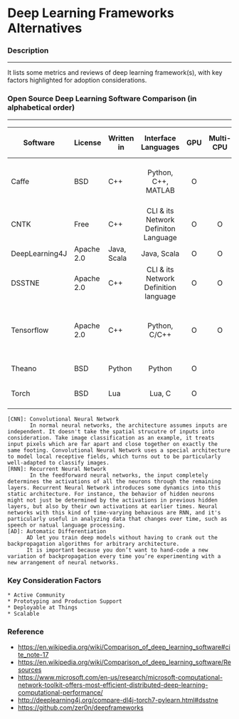 # Deep Learning Frameworks Alternatives

### Description
-----
It lists some metrics and reviews of deep learning framework(s), with key factors highlighted for adoption considerations.  


### Open Source Deep Learning Software Comparison (in alphabetical order)
-----
| Software | License | Written in   | Interface Languages | GPU | Multi-CPU | Multi-GPU | CNN | RNN | AD | Pre-trained Models | Commercial Support  | Specialties | GitHub Stars (2016/8) | Creator |
| ---           | ---    | ---         | :-: | :-: | :-: | :-: | :-: | :-: | :-: | :-: | :-: | :-: | :-: | :-: |
| Caffe         | BSD | C++ | Python, C++, MATLAB | O |   | O | O | O |   | O |   | Image Classification, Embedded Device Deployment | 11,760 | Berkeley Vision & Learning Center 
| CNTK          | Free | C++ | CLI & its Network Definiton Language | O | O | O | O | O | O |   |   | RNN Training | 5,948 | Microsoft |
| DeepLearning4J| Apache 2.0 | Java, Scala | Java, Scala | O | O | O | O | O | O | O | O | Hadoop/Spark Integration | 3,651 | Skymind |
| DSSTNE        | Apache 2.0 | C++ | CLI & its Network Definition language | O | O | O |   |   |  |  |   | Sparse Datasets | 3,145 | Amazon |
| Tensorflow    | Apache 2.0 | C++ | Python, C/C++ | O | O | O | O | O | O |   |   | TensorBoard for visualization, Embedded Device Deployment | 29,501 | Google |
| Theano        | BSD | Python | Python | O |   |   | O | O | O |   |   |   | 4,271 | Montreal University 
| Torch         | BSD | Lua | Lua, C | O |   | O | O | O | O | O |   |   | 5,125 | Ronan Collobert, et al. |

    [CNN]: Convolutional Neural Network
           In normal neural networks, the architecture assumes inputs are independent. It doesn't take the spatial strucutre of inputs into consideration. Take image classification as an example, it treats input pixels which are far apart and close together on exactly the same footing. Convolutional Neural Network uses a special architecture to model local receptive fields, which turns out to be particularly well-adapted to classify images.
    [RNN]: Recurrent Neural Network
           In the feedforward neural networks, the input completely determines the activations of all the neurons through the remaining layers. Recurrent Neural Network introduces some dynamics into this static architecture. For instance, the behavior of hidden neurons might not just be determined by the activations in previous hidden layers, but also by their own activations at earlier times. Neural networks with this kind of time-varying behavious are RNN, and it's particularly useful in analyzing data that changes over time, such as speech or natual language processing.
    [AD]: Automatic Differentiation
          AD let you train deep models without having to crank out the backpropagation algorithms for arbitrary architecture. 
          It is important because you don’t want to hand-code a new variation of backpropagation every time you’re experimenting with a new arrangement of neural networks.
    

### Key Consideration Factors
    * Active Community
    * Prototyping and Production Support
    * Deployable at Things
    * Scalable 

### Reference
* https://en.wikipedia.org/wiki/Comparison_of_deep_learning_software#cite_note-17
* https://en.wikipedia.org/wiki/Comparison_of_deep_learning_software/Resources
* https://www.microsoft.com/en-us/research/microsoft-computational-network-toolkit-offers-most-efficient-distributed-deep-learning-computational-performance/
* http://deeplearning4j.org/compare-dl4j-torch7-pylearn.html#dsstne
* https://github.com/zer0n/deepframeworks

